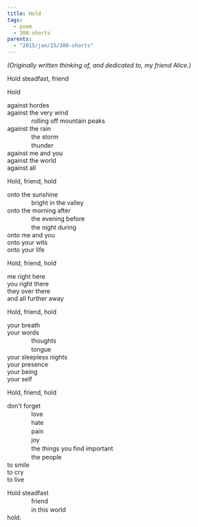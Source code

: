 ```yaml
---
title: Hold
tags:
  - poem
  - 300-shorts
parents:
  - "2015/jan/25/300-shorts"
---
```


_(Originally written thinking of, and dedicated to, my friend Alice.)_

Hold steadfast, friend

Hold

against hordes  
against the very wind  
　　　　rolling off mountain peaks  
against the rain  
　　　　the storm  
　　　　thunder  
against me and you  
against the world  
against all

Hold, friend, hold

onto the sunshine  
　　　　bright in the valley  
onto the morning after  
　　　　the evening before  
　　　　the night during  
onto me and you  
onto your wits  
onto your life

Hold, friend, hold

me right here  
you right there  
they over there  
and all further away

Hold, friend, hold

your breath  
your words  
　　　　thoughts  
　　　　tongue  
your sleepless nights  
your presence  
your being  
your self

Hold, friend, hold

don't forget  
　　　　love  
　　　　hate  
　　　　pain  
　　　　joy  
　　　　the things you find important  
　　　　the people  
to smile  
to cry  
to live

Hold steadfast  
　　　　friend  
　　　　in this world  
hold.
